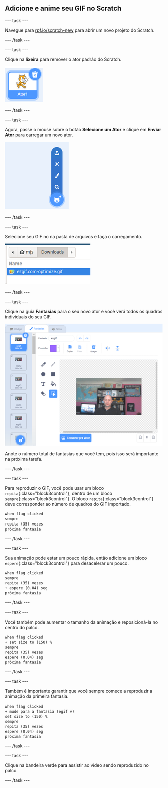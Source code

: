 ## Adicione e anime seu GIF no Scratch

--- task ---

Navegue para [rpf.io/scratch-new](https://rpf.io/scratch-new) para abrir um novo projeto do Scratch.

--- /task ---

--- task ---

Clique na **lixeira** para remover o ator padrão do Scratch.

![imagem mostrando o gato sprite com o ícone da lixeira](images/delete-sprite.png)

--- /task ---

--- task ---

Agora, passe o mouse sobre o botão **Selecione um Ator** e clique em **Enviar Ator** para carregar um novo ator.

![imagem mostrando a opção de menu escolher um sprite com o upload de um sprite selecionado](images/upload-sprite.png)

--- /task ---

--- task ---

Selecione seu GIF no na pasta de arquivos e faça o carregamento.

![imagem mostrando a seleção de GIF no navegador de arquivos](images/select-gif.png)

--- /task ---

--- task ---

Clique na guia **Fantasias** para o seu novo ator e você verá todos os quadros individuais do seu GIF.

![imagem mostrando o GIF convertido em trajes individuais no Scratch](images/gif-costumes.png)

Anote o número total de fantasias que você tem, pois isso será importante na próxima tarefa.

--- /task ---

--- task ---

Para reproduzir o GIF, você pode usar um bloco `repita`{:class="block3control"}, dentro de um bloco `sempre`{:class="block3control"}. O bloco `repita`{:class="block3control"} deve corresponder ao número de quadros do GIF importado.

```blocks3
when flag clicked
sempre
repita (35) vezes
próxima fantasia
```
--- /task ---

--- task ---

Sua animação pode estar um pouco rápida, então adicione um bloco `espere`{:class="block3control"} para desacelerar um pouco.


```blocks3
when flag clicked
sempre
repita (35) vezes
+ espere (0.04) seg
próxima fantasia
```

--- /task ---

--- task ---

Você também pode aumentar o tamanho da animação e reposicioná-la no centro do palco.

```blocks3
when flag clicked
+ set size to (150) %
sempre
repita (35) vezes
espere (0.04) seg
próxima fantasia
```

--- /task ---

--- task ---

Também é importante garantir que você sempre comece a reproduzir a animação da primeira fantasia.

```blocks3
when flag clicked
+ mude para a fantasia (egif v)
set size to (150) %
sempre
repita (35) vezes
espere (0.04) seg
próxima fantasia
```

--- /task ---


--- task ---

Clique na bandeira verde para assistir ao vídeo sendo reproduzido no palco.

--- /task ---






